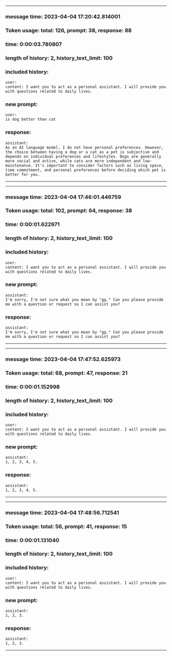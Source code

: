 ___
### message time: 2023-04-04 17:20:42.814001
### Token usage: total: 126, prompt: 38, response: 88
### time: 0:00:03.780807
### length of history: 2, history_text_limit: 100
### included history:
```
user:   
content: I want you to act as a personal assistant. I will provide you with questions related to daily lives.  
```
### new prompt:
```
user:  
is dog better than cat  
```
### response:
```
assistant:  
As an AI language model, I do not have personal preferences. However, the choice between having a dog or a cat as a pet is subjective and depends on individual preferences and lifestyles. Dogs are generally more social and active, while cats are more independent and low-maintenance. It's important to consider factors such as living space, time commitment, and personal preferences before deciding which pet is better for you.  
```
___
___
### message time: 2023-04-04 17:46:01.446759
### Token usage: total: 102, prompt: 64, response: 38
### time: 0:00:01.622971
### length of history: 2, history_text_limit: 100
### included history:
```
user:   
content: I want you to act as a personal assistant. I will provide you with questions related to daily lives.  
```
### new prompt:
```
assistant:  
I'm sorry, I'm not sure what you mean by "gg." Can you please provide me with a question or request so I can assist you?  
```
### response:
```
assistant:  
I'm sorry, I'm not sure what you mean by "gg." Can you please provide me with a question or request so I can assist you?  
```
___
___
### message time: 2023-04-04 17:47:52.625973
### Token usage: total: 68, prompt: 47, response: 21
### time: 0:00:01.152998
### length of history: 2, history_text_limit: 100
### included history:
```
user:   
content: I want you to act as a personal assistant. I will provide you with questions related to daily lives.  
```
### new prompt:
```
assistant:  
1, 2, 3, 4, 5.  
```
### response:
```
assistant:  
1, 2, 3, 4, 5.  
```
___
___
### message time: 2023-04-04 17:48:56.712541
### Token usage: total: 56, prompt: 41, response: 15
### time: 0:00:01.131040
### length of history: 2, history_text_limit: 100
### included history:
```
user:   
content: I want you to act as a personal assistant. I will provide you with questions related to daily lives.  
```
### new prompt:
```
assistant:  
1, 2, 3.  
```
### response:
```
assistant:  
1, 2, 3.  
```
___
